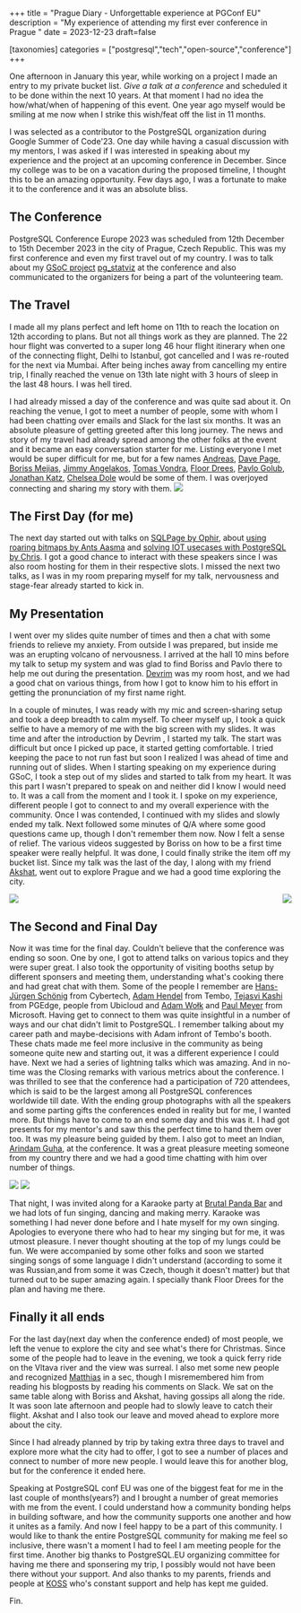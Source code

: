 +++
title = "Prague Diary - Unforgettable experience at PGConf EU"
description = "My experience of attending my first ever conference in Prague "
date = 2023-12-23
draft=false

[taxonomies]
categories = ["postgresql","tech","open-source","conference"]
+++

One afternoon in January this year, while working on a project I made an entry to my private bucket list. _Give a talk at a conference_ and scheduled it to be done within the next 10 years. At that moment I had no idea the how/what/when of happening of this event. One year ago myself would be smiling at me now when I strike this wish/feat off the list in 11 months.

I was selected as a contributor to the PostgreSQL organization during Google Summer of Code'23. One day while having a casual discussion with my mentors, I was asked if I was interested in speaking about my experience and the project at an upcoming conference in December. Since my college was to be on a vacation during the proposed timeline, I thought this to be an amazing opportunity. Few days ago, I was a fortunate to make it to the conference and it was an absolute bliss.

## The Conference

PostgreSQL Conference Europe 2023 was scheduled from 12th December to 15th December 2023 in the city of Prague, Czech Republic. This was my first conference and even my first travel out of my country. I was to talk about my [GSoC project](https://github.com/rajivharlalka/gsoc23-postgres) [pg_statviz](https://github.com/vyruss/pg_statviz) at the conference and also communicated to the organizers for being a part of the volunteering team.

## The Travel

I made all my plans perfect and left home on 11th to reach the location on 12th according to plans. But not all things work as they are planned. The 22 hour flight was converted to a super long 46 hour flight itinerary when one of the connecting flight, Delhi to Istanbul,  got cancelled and I was re-routed for the next via Mumbai. After being inches away from cancelling my entire trip, I finally reached the venue on 13th late night with 3 hours of sleep in the last 48 hours. I was hell tired.

I had already missed a day of the conference and was quite sad about it. On reaching the venue, I got to meet a number of people, some with whom I had been chatting over emails and Slack for the last six months. It was an absolute pleasure of getting greeted after this long journey. The news and story of my travel had already spread among the other folks at the event and it became an easy conversation starter for me. Listing everyone I met would be super difficult for me, but for a few names [Andreas](https://mastodon.social/@ascherbaum), [Dave Page](https://fosstodon.org/@pgSnake), [Boriss Mejias](https://twitter.com/tchorix), [Jimmy Angelakos](https://fosstodon.org/@vyruss), [Tomas Vondra](https://twitter.com/fuzzycz), [Floor Drees](https://twitter.com/DevOpsBarbie), [Pavlo Golub](https://twitter.com/PavloGolub), [Jonathan Katz](https://twitter.com/jkatz05), [Chelsea Dole](https://www.linkedin.com/in/chelsea-dole/) would be some of them. I was overjoyed connecting and sharing my story with them.
<img src="./IMG_3822.JPG" ></img>

## The First Day (for me)
The next day started out with talks on [SQLPage by Ophir](https://www.postgresql.eu/events/pgconfeu2023/schedule/session/4687-sqlpage-building-a-full-web-application-with-nothing-but-postgres-and-sql-queries/), about [using roaring bitmaps by Ants Aasma](https://www.postgresql.eu/events/pgconfeu2023/schedule/session/4762-counting-things-at-the-speed-of-light-with-roaring-bitmaps/) and [solving IOT usecases with PostgreSQL by Chris](https://www.postgresql.eu/events/pgconfeu2023/schedule/session/4708-iot-with-postgresql/). I got a good chance to interact with these speakers since I was also room hosting for them in their respective slots. I missed the next two talks, as I was in my room preparing myself for my talk, nervousness and stage-fear already started to kick in. 

## My Presentation

I went over my slides quite number of times and then a chat with some friends to relieve my anxiety. From outside I was prepared, but inside me was an erupting volcano of nervousness. I arrived at the hall 10 mins before my talk to setup my system and was glad to find Boriss and Pavlo there to help me out during the presentation. [Devrim](https://twitter.com/devrimgunduz) was my room host, and we had a good chat on various things, from how I got to know him to his effort in getting the pronunciation of my first name right. 

In a couple of minutes, I was ready with my mic and screen-sharing setup and took a deep breadth to calm myself. To cheer myself up, I took a quick selfie to have a memory of me with the big screen with my slides. It was time and after the introduction by Devrim , I started my talk. The start was difficult but once I picked up pace, it started getting comfortable. I tried keeping the pace to not run fast but soon I realized I was ahead of time and running out of slides. When I starting speaking on my experience during GSoC, I took a step out of my slides and started to talk from my heart. It was this part I wasn't prepared to speak on and neither did I know I would need to. It was a call from the moment and I took it. I spoke on my experience, different people I got to connect to and my overall experience with the community. Once I was contended, I continued with my slides and slowly ended my talk. Next followed some minutes of Q/A where some good questions came up, though I don't remember them now. Now I felt a sense of relief. The various videos suggested by Boriss on how to be a first time speaker were really helpful. It was done, I could finally strike the item off my bucket list. Since my talk was the last of the day, I along with my friend [Akshat](https://twitter.com/Kyllex5), went out to explore Prague and we had a good time exploring the city.
<div style="display: flex; justify-content: space-between; align-items: center;">
  <img src="./IMG_1833.jpg" style="max-width: 49%; height: auto;" />
  <img src="./IMG_1831.jpg" style="max-width: 49%; height: auto;" />
</div>

## The Second and Final Day

Now it was time for the final day. Couldn't believe that the conference was ending so soon. One by one, I got to attend talks on various topics and they were super great. I also took the opportunity of visiting booths setup by different sponsers and meeting them, understanding what's cooking there and had great chat with them. Some of the people I remember are [Hans-Jürgen Schönig](https://twitter.com/postgresql_007) from Cybertech, [Adam Hendel](https://twitter.com/adamhendel) from Tembo, [Tejasvi Kashi](https://www.linkedin.com/in/pct/) from PGEdge, people from Ubicloud and [Adam Wołk](https://www.linkedin.com/in/adamwolk/) and [Paul Meyer](https://www.linkedin.com/in/paulmeyer/) from Microsoft. Having get to connect to them was quite insightful in a number of ways and our chat didn't limit to PostgreSQL. I remember talking about my career path and maybe-decisions with Adam infront of Tembo's booth. These chats made me feel more inclusive in the community as being someone quite new and starting out, it was a different experience I could have. Next we had a series of lightning talks which was amazing. And in no-time was the Closing remarks with various metrics about the conference. I was thrilled to see that the conference had a participation of 720 attendees, which is said to be the largest among all PostgreSQL conferences worldwide till date. With the ending group photographs with all the speakers and some parting gifts the conferences ended in reality but for me, I wanted more. But things have to come to an end some day and this was it. I had got presents for my mentor's and saw this the perfect time to hand them over too. It was my pleasure being guided by them. I also got to meet an Indian, [Arindam Guha](https://www.linkedin.com/in/arindam-guha-439084b6/), at the conference. It was a great pleasure meeting someone from my country there and we had a good time chatting with him over number of things. 

<img src="./IMG_3803.JPG"  />
<img src="./IMG_3806.JPG"  />

That night, I was invited along for a Karaoke party at [Brutal Panda Bar](https://restaurantguru.com/The-Brutal-Panda-Prague) and we had lots of fun singing, dancing and making merry. Karaoke was something I had never done before and I hate myself for my own singing. Apologies to everyone there who had to hear my singing but for me, it was utmost pleasure. I never thought shouting at the top of my lungs could be fun. We were accompanied by some other folks and soon we started singing songs of some language I didn't understand (according to some it was Russian,and from some it was Czech, though it doesn't matter) but that turned out to be super amazing again. I specially thank Floor Drees for the plan and having me there.

## Finally it all ends

For the last day(next day when the conference ended) of most people, we left the venue to explore the city and see what's there for Christmas. Since some of the people had to leave in the evening, we took a quick ferry ride on the Vltava river and the view was surreal. I also met some new people and recognized [Matthias](https://twitter.com/mmeent_pg) in a sec, though I misremembered him from reading his blogposts by reading his comments on Slack. We sat on the same table along with Boriss and Akshat, having gossips all along the ride. It was soon late afternoon and people had to slowly leave to catch their flight. Akshat and I also took our leave and moved ahead to explore more about the city.

Since I had already planned by trip by taking extra three days to travel and explore more what the city had to offer, I got to see a number of places and connect to number of more new people. I would leave this for another blog, but for the conference it ended here. 

Speaking at PostgreSQL conf EU was one of the biggest feat for me in the last couple of months(years?) and I brought a number of great memories with me from the event. I could understand how a community bonding helps in building software, and how the community supports one another and how it unites as a family. And now I feel happy to be a part of this community. I would like to thank the entire PostgreSQL community for making me feel so inclusive, there wasn't a  moment I had to feel I am meeting people for the first time. Another big thanks to PostgreSQL.EU organizing committee for having me there and sponsering my trip, I possibly would not have been there without your support. And also thanks to my parents, friends and people at [KOSS](https://kossiitkgp.org) who's constant support and help has kept me guided.

Fin.